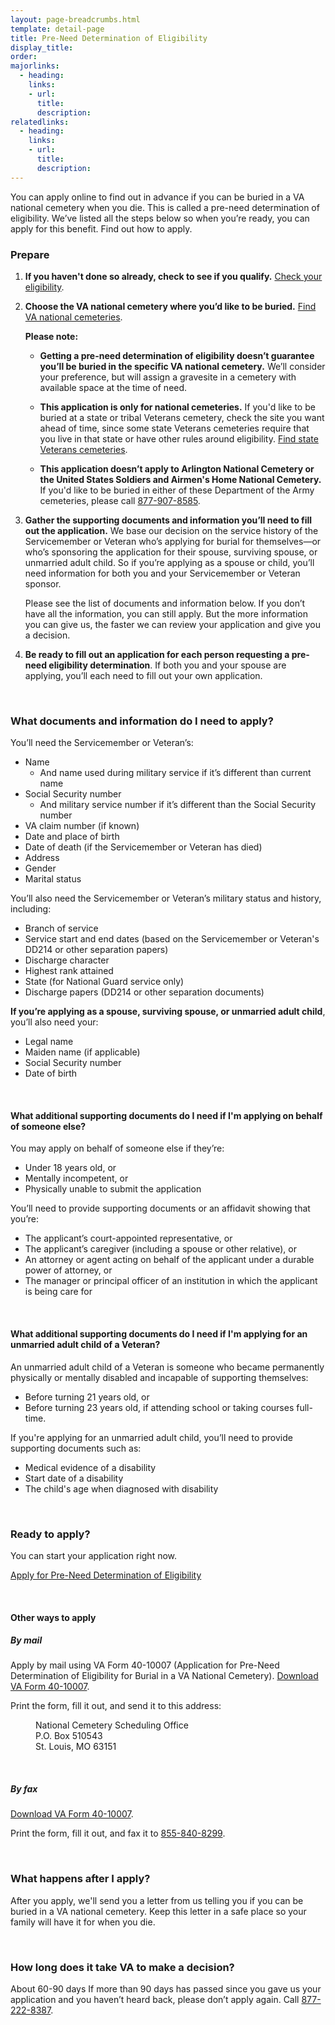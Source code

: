 ```yaml
---
layout: page-breadcrumbs.html
template: detail-page
title: Pre-Need Determination of Eligibility
display_title: 
order:
majorlinks: 
  - heading: 
    links: 
    - url: 
      title: 
      description: 
relatedlinks:
  - heading: 
    links: 
    - url: 
      title: 
      description: 
---
```


<div class="va-introtext">

You can apply online to find out in advance if you can be buried in a VA national cemetery when you die. This is called a pre-need determination of eligibility. We’ve listed all the steps below so when you’re ready, you can apply for this benefit. Find out how to apply.

</div>

### Prepare

<ol class="process">
<li class="process-step list-one">
  
**If you haven't done so already, check to see if you qualify.** [Check your eligibility](/burials-and-memorials/eligibility/).
  
</li>
  
<li class="process-step list-two">
  
**Choose the VA national cemetery where you’d like to be buried.** [Find VA national cemeteries](https://www.cem.va.gov/cem/cems/listcem.asp). 
  
**Please note:**

- **Getting a pre-need determination of eligibility doesn’t guarantee you’ll be buried in the specific VA national cemetery.** We’ll consider your preference, but will assign a gravesite in a cemetery with available space at the time of need.

- **This application is only for national cemeteries.** If you'd like to be buried at a state or tribal Veterans cemetery, check the site you want ahead of time, since some state Veterans cemeteries require that you live in that state or have other rules around eligibility. [Find state Veterans cemeteries](https://www.cem.va.gov/cem/cems/listcem.asp). 

- **This application doesn’t apply to Arlington National Cemetery or the United States Soldiers and Airmen's Home National Cemetery.** If you'd like to be buried in either of these Department of the Army cemeteries, please call <a href="tel:+18779078585">877-907-8585</a>.

</li>
  
<li class="process-step list-three">
  
**Gather the supporting documents and information you’ll need to fill out the application.** We base our decision on the service history of the Servicemember or Veteran who’s applying for burial for themselves—or who’s sponsoring the application for their spouse, surviving spouse, or unmarried adult child. So if you’re applying as a spouse or child, you’ll need information for both you and your Servicemember or Veteran sponsor. 

Please see the list of documents and information below. If you don’t have all the information, you can still apply. But the more information you can give us, the faster we can review your application and give you a decision.

</li>

<li class="process-step list-four">

**Be ready to fill out an application for each person requesting a pre-need eligibility determination**. If both you and your spouse are applying, you’ll each need to fill out your own application.

</li>
</ol>

<div markdown="0"><br></div>

<div class="feature" markdown=“1”>

### What documents and information do I need to apply?

You’ll need the Servicemember or Veteran’s:

- Name
  - And name used during military service if it’s different than current name
- Social Security number
  - And military service number if it’s different than the Social Security number
- VA claim number (if known)
- Date and place of birth
- Date of death (if the Servicemember or Veteran has died)
- Address
- Gender
- Marital status

You’ll also need the Servicemember or Veteran’s military status and history, including:

- Branch of service
- Service start and end dates (based on the Servicemember or Veteran's DD214 or other separation papers)
- Discharge character
- Highest rank attained
- State (for National Guard service only)
- Discharge papers (DD214 or other separation documents)

**If you’re applying as a spouse, surviving spouse, or unmarried adult child**, you’ll also need your:

- Legal name
- Maiden name (if applicable)
- Social Security number
- Date of birth

<br>

#### What additional supporting documents do I need if I'm applying on behalf of someone else?

You may apply on behalf of someone else if they’re:

- Under 18 years old, or
- Mentally incompetent, or
- Physically unable to submit the application

You’ll need to provide supporting documents or an affidavit showing that you’re:

- The applicant’s court-appointed representative, or
- The applicant’s caregiver (including a spouse or other relative), or
- An attorney or agent acting on behalf of the applicant under a durable power of attorney, or
- The manager or principal officer of an institution in which the applicant is being care for

<br>

#### What additional supporting documents do I need if I'm applying for an unmarried adult child of a Veteran?

An unmarried adult child of a Veteran is someone who became permanently physically or mentally disabled and incapable of supporting themselves:

- Before turning 21 years old, or
- Before turning 23 years old, if attending school or taking courses full-time. 

If you're applying for an unmarried adult child, you’ll need to provide supporting documents such as:

- Medical evidence of a disability
- Start date of a disability
- The child's age when diagnosed with disability

</div>

<div markdown="0"><br></div>

### Ready to apply?

You can start your application right now.

<a class="usa-button-primary va-button-primary" href="TBD">Apply for Pre-Need Determination of Eligibility</a>

<div markdown="0"><br></div>

#### Other ways to apply

##### By mail

Apply by mail using VA Form 40-10007 (Application for Pre-Need Determination of Eligibility for Burial in a VA National Cemetery). [Download VA Form 40-10007](https://www.va.gov/vaforms/va/pdf/VA40-10007.pdf).

Print the form, fill it out, and send it to this address:

<dl class="va-address-block">
<dd>National Cemetery Scheduling Office</dd>
<dd>P.O. Box 510543</dd>
<dd>St. Louis, MO 63151</dd>
</dl>

<br>

##### By fax 

[Download VA Form 40-10007](https://www.va.gov/vaforms/va/pdf/VA40-10007.pdf).

Print the form, fill it out, and fax it to <a href="tel:+18558408299">855-840-8299</a>.

<br>

### What happens after I apply?

After you apply, we'll send you a letter from us telling you if you can be buried in a VA national cemetery. Keep this letter in a safe place so your family will have it for when you die.

<br>

### How long does it take VA to make a decision?

<div class="card information" markdown="0">
<span class="number">About 60-90 days</span>
<span class="description">If more than 90 days has passed since you gave us your application and you haven’t heard back, please don’t apply again. Call <a href="tel:+18772228387">877-222-8387</a>.</span>
</div>

<div markdown="0"><br></div>

